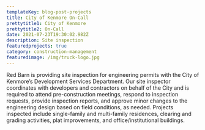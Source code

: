 ```yaml
---
templateKey: blog-post-projects
title: City of Kenmore On-Call
prettytitle1: City of Kenmore
prettytitle2: On-Call
date: 2021-07-23T19:30:02.982Z
description: Site inspection
featuredprojects: true
category: construction-management
featuredimage: /img/truck-logo.jpg
---
```

Red Barn is providing site inspection for engineering permits with the City of Kenmore’s Development Services Department. Our site inspector coordinates with developers and contractors on behalf of the City and is required to attend pre-construction meetings, respond to inspection requests, provide inspection reports, and approve minor changes to the engineering design based on field conditions, as needed. Projects inspected include single-family and multi-family residences, clearing and grading activities, plat improvements, and office/institutional buildings.